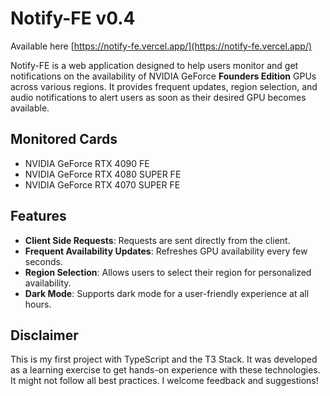 # Notify-FE v0.4

Available here [https://notify-fe.vercel.app/](https://notify-fe.vercel.app/)

Notify-FE is a web application designed to help users monitor and get notifications on the availability of NVIDIA GeForce __Founders Edition__ GPUs across various regions. It provides frequent updates, region selection, and audio notifications to alert users as soon as their desired GPU becomes available.

## Monitored Cards
- NVIDIA GeForce RTX 4090 FE
- NVIDIA GeForce RTX 4080 SUPER FE
- NVIDIA GeForce RTX 4070 SUPER FE

## Features

- **Client Side Requests**: Requests are sent directly from the client.
- **Frequent Availability Updates**: Refreshes GPU availability every few seconds.
- **Region Selection**: Allows users to select their region for personalized availability.
- **Dark Mode**: Supports dark mode for a user-friendly experience at all hours.


## Disclaimer
This is my first project with TypeScript and the T3 Stack. It was developed as a learning exercise to get hands-on experience with these technologies. It might not follow all best practices. I welcome feedback and suggestions!

